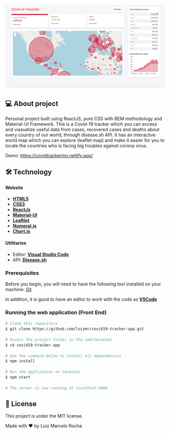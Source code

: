 <h1 align="center">
    <img alt="covidTracker" title="#covidTracker" src="./assets/img1.png" width="800px"/>
</h1>

## 💻 About project

Personal project built using ReactJS, pure CSS with BEM methodology and Material-UI Framework. This is a Covid-19 tracker which you can access and viasualize useful data from cases, recovered cases and deaths about every country of our world, through disease.sh API. It has an interactive world map which you can explore (leaflet map) and make it easier for you to locate the countries who is facing big troubles against corona virus.

Demo: https://covidtrackerlmr.netlify.app/

## 🛠 Technology

#### **Website**

-   **[HTML5](https://developer.mozilla.org/pt-BR/docs/Web/HTML/HTML5)**
-   **[CSS3](https://www.w3schools.com/css/)**
-   **[ReactJs](https://pt-br.reactjs.org/)**
-   **[Material-UI](https://material-ui.com/pt/)**
-   **[Leaftlet](https://leafletjs.com/)**
-   **[Numeral.js](http://numeraljs.com/)**
-   **[Chart.js](https://www.chartjs.org/)**

#### **Utilitaries**

-   Editor: **[Visual Studio Code](https://code.visualstudio.com/)**
-   API: **[Disease.sh](https://corona.lmao.ninja/)**

### Prerequisites

Before you begin, you will need to have the following tool installed on your machine:
[Git](https://git-scm.com)

In addition, it is good to have an editor to work with the code as **[VSCode](https://code.visualstudio.com/)**

### Running the web application (Front End)

```bash
# Clone this repository
$ git clone https://github.com/luizmr/covid19-tracker-app.git

# Access the project folder in the cmd/terminal
$ cd covid19-tracker-app

# Use the command below to install all dependencies
$ npm install

# Run the application on terminal
$ npm start

# The server is now running at localhost:3000
```

## 📝 License

This project is under the MIT license.

Made with ❤️ by Luiz Marcelo Rocha
